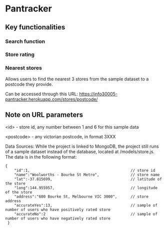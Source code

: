 # Pantracker

## Key functionalities

### Search function

### Store rating

### Nearest stores
Allows users to find the nearest 3 stores from the sample dataset to a postcode they provide.

Can be accessed through this URL:
https://info30005-pantracker.herokuapp.com/stores/postcode/<postcode>


## Note on URL parameters

\<id\> - store id, any number between 1 and 6 for this sample data

\<postcode\> - any victorian postcode, in format 3XXX


Data Sources:
While the project is linked to MongoDB, the project still runs of a sample dataset instead of the database, located at
/models/store.js. The data is in the following format:

```
{
    "id":1,                                             // store id
    "name":"Woolworths - Bourke St Metro",              // store name
    "lat":-37.815699,                                   // latitude of the store
    "long":144.955957,                                  // longitude of the store
    "address":"600 Bourke St, Melbourne VIC 3000",      // store address
    "accurateYes":13,                                   // sample of number of users who have positively rated store
    "accurateNo":2                                      // sample of number of users who have negatively rated store
 }
 ```

